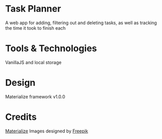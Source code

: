 # Task Planner
A web app for adding, filtering out and deleting tasks, as well as tracking the time it took to finish each

# Tools & Technologies
VanillaJS and local storage

# Design
Materialize framework v1.0.0

# Credits
[Materialize](https://materializecss.com/)
Images designed by [Freepik](https://www.freepik.com/)